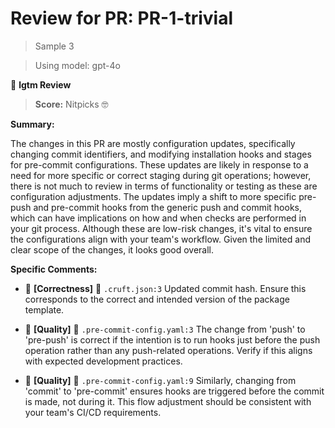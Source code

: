 # Review for PR: PR-1-trivial

> Sample 3

> Using model: gpt-4o


🦉 **lgtm Review**

> **Score:** Nitpicks 🤓

**Summary:**

The changes in this PR are mostly configuration updates, specifically changing commit identifiers, and modifying installation hooks and stages for pre-commit configurations. These updates are likely in response to a need for more specific or correct staging during git operations; however, there is not much to review in terms of functionality or testing as these are configuration adjustments. The updates imply a shift to more specific pre-push and pre-commit hooks from the generic push and commit hooks, which can have implications on how and when checks are performed in your git process. Although these are low-risk changes, it's vital to ensure the configurations align with your team's workflow. Given the limited and clear scope of the changes, it looks good overall.

**Specific Comments:**

- 🦉 **[Correctness]** 🔵 `.cruft.json:3` Updated commit hash. Ensure this corresponds to the correct and intended version of the package template.

- 🦉 **[Quality]** 🔵 `.pre-commit-config.yaml:3` The change from 'push' to 'pre-push' is correct if the intention is to run hooks just before the push operation rather than any push-related operations. Verify if this aligns with expected development practices.

- 🦉 **[Quality]** 🔵 `.pre-commit-config.yaml:9` Similarly, changing from 'commit' to 'pre-commit' ensures hooks are triggered before the commit is made, not during it. This flow adjustment should be consistent with your team's CI/CD requirements.